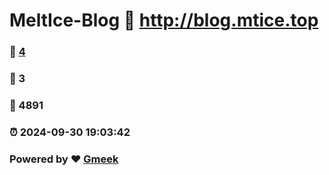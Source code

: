 # MeltIce-Blog :link: http://blog.mtice.top 
### :page_facing_up: [4](http://blog.mtice.top/tag.html) 
### :speech_balloon: 3 
### :hibiscus: 4891 
### :alarm_clock: 2024-09-30 19:03:42 
### Powered by :heart: [Gmeek](https://github.com/Meekdai/Gmeek)

